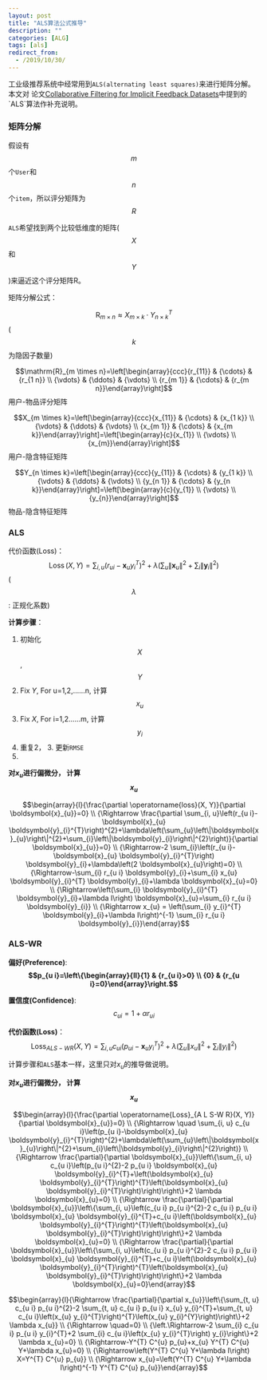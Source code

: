 ```yaml
---
layout: post
title: "ALS算法公式推导"
description: ""
categories: [ALG]
tags: [als]
redirect_from:
  - /2019/10/30/
---
```




工业级推荐系统中经常用到`ALS(alternating least squares)`来进行矩阵分解。本文对 论文[Collaborative Filtering for Implicit Feedback Datasets]([http://yifanhu.net/PUB/cf.pdf](http://yifanhu.net/PUB/cf.pdf))中提到的`ALS`算法作补充说明。

### 矩阵分解

假设有$$m$$个`User`和$$n$$个`item`，所以评分矩阵为$$R$$

`ALS`希望找到两个比较低维度的矩阵($$X$$和$$Y$$)来逼近这个评分矩阵R。

矩阵分解公式：

$$\mathrm{R}_{m \times n} \approx X_{m \times k} \cdot Y_{n \times k}^{T}$$ ($$k$$为隐因子数量)

$$\mathrm{R}_{m \times n}=\left[\begin{array}{ccc}{r_{11}} & {\cdots} & {r_{1 n}} \\ {\vdots} & {\ddots} & {\vdots} \\ {r_{m 1}} & {\cdots} & {r_{m n}}\end{array}\right]$$用户-物品评分矩阵

$$X_{m \times k}=\left[\begin{array}{ccc}{x_{11}} & {\cdots} & {x_{1 k}} \\ {\vdots} & {\ddots} & {\vdots} \\ {x_{m 1}} & {\cdots} & {x_{m k}}\end{array}\right]=\left[\begin{array}{c}{x_{1}} \\ {\vdots} \\ {x_{m}}\end{array}\right]$$ 用户-隐含特征矩阵

$$Y_{n \times k}=\left[\begin{array}{ccc}{y_{11}} & {\cdots} & {y_{1 k}} \\ {\vdots} & {\ddots} & {\vdots} \\ {y_{n 1}} & {\cdots} & {y_{n k}}\end{array}\right]=\left[\begin{array}{c}{y_{1}} \\ {\vdots} \\ {y_{n}}\end{array}\right]$$ 物品-隐含特征矩阵



### ALS

代价函数(Loss)： $$\operatorname{Loss}(X, Y)=\sum_{i, u}\left(r_{u i}-\boldsymbol{x}_{u} y_{i}^{T}\right)^{2}+\lambda\left(\sum_{u}\left\|\boldsymbol{x}_{u}\right\|^{2}+\sum_{i}\left\|\boldsymbol{y}_{i}\right\|^{2}\right)$$ ($$λ$$: 正规化系数)

**计算步骤**：

1. 初始化$$X$$, $$Y$$
2. Fix $Y$, For u=1,2,……n, 计算 $$x_u$$
3. Fix $X$, For i=1,2……m, 计算 $$y_i$$
4. 重复2， 3. 更新`RMSE`
5. 

**对$x_u$进行偏微分， 计算$$x_u$$**

$$\begin{array}{l}{\frac{\partial \operatorname{loss}(X, Y)}{\partial \boldsymbol{x}_{u}}=0} \\ {\Rightarrow \frac{\partial \sum_{i, u}\left(r_{u i}-\boldsymbol{x}_{u} \boldsymbol{y}_{i}^{T}\right)^{2}+\lambda\left(\sum_{u}\left\|\boldsymbol{x}_{u}\right\|^{2}+\sum_{i}\left\|\boldsymbol{y}_{i}\right\|^{2}\right)}{\partial \boldsymbol{x}_{u}}=0} \\ {\Rightarrow-2 \sum_{i}\left(r_{u i}-\boldsymbol{x}_{u} \boldsymbol{y}_{i}^{T}\right) \boldsymbol{y}_{i}+\lambda\left(2 \boldsymbol{x}_{u}\right)=0} \\ {\Rightarrow-\sum_{i} r_{u i} \boldsymbol{y}_{i}+\sum_{i} x_{u} \boldsymbol{y}_{i}^{T} \boldsymbol{y}_{i}+\lambda \boldsymbol{x}_{u}=0} \\ {\Rightarrow\left(\sum_{i} \boldsymbol{y}_{i}^{T} \boldsymbol{y}_{i}+\lambda I\right) \boldsymbol{x}_{u}=\sum_{i} r_{u i} \boldsymbol{y}_{i}} \\ {\Rightarrow x_{u} = \left(\sum_{i} y_{i}^{T} \boldsymbol{y}_{i}+\lambda I\right)^{-1} \sum_{i} r_{u i} \boldsymbol{y}_{i}}\end{array}$$



### ALS-WR

**偏好(Preference)**: **$$p_{u i}=\left\{\begin{array}{ll}{1} & {r_{u i}>0} \\ {0} & {r_{u i}=0}\end{array}\right.$$**

**置信度(Confidence)**: $$c_{u i}=1+\alpha r_{u i}$$

**代价函数(Loss)**：$$\operatorname{Loss}_{A L S-W R}(X, Y)=\sum_{i, u} c_{u i}\left(p_{u i}-\boldsymbol{x}_{u} y_{i}^{T}\right)^{2}+\lambda\left(\sum_{u}\left\|x_{u}\right\|^{2}+\sum_{i}\left\|y_{i}\right\|^{2}\right)$$

计算步骤和`ALS`基本一样，这里只对$x_u$的推导做说明。

**对$x_u$进行偏微分， 计算$$x_u$$**

$$\begin{array}{l}{\frac{\partial \operatorname{Loss}_{A L S-W R}(X, Y)}{\partial \boldsymbol{x}_{u}}=0} \\ {\Rightarrow \quad \sum_{i, u} c_{u i}\left(p_{u i}-\boldsymbol{x}_{u} \boldsymbol{y}_{i}^{T}\right)^{2}+\lambda\left(\sum_{u}\left\|\boldsymbol{x}_{u}\right\|^{2}+\sum_{i}\left\|\boldsymbol{y}_{i}\right\|^{2}\right)} \\ {\Rightarrow \frac{\partial}{\partial \boldsymbol{x}_{u}}\left\{\sum_{i, u} c_{u i}\left(p_{u i}^{2}-2 p_{u i} \boldsymbol{x}_{u} \boldsymbol{y}_{i}^{T}+\left(\boldsymbol{x}_{u} \boldsymbol{y}_{i}^{T}\right)^{T}\left(\boldsymbol{x}_{u} \boldsymbol{y}_{i}^{T}\right)\right)\right\}+2 \lambda \boldsymbol{x}_{u}=0} \\ {\Rightarrow \frac{\partial}{\partial \boldsymbol{x}_{u}}\left\{\sum_{i, u}\left(c_{u i} p_{u i}^{2}-2 c_{u i} p_{u i} \boldsymbol{x}_{u} \boldsymbol{y}_{i}^{T}+c_{u i}\left(\boldsymbol{x}_{u} \boldsymbol{y}_{i}^{T}\right)^{T}\left(\boldsymbol{x}_{u} \boldsymbol{y}_{i}^{T}\right)\right)\right\}+2 \lambda \boldsymbol{x}_{u}=0} \\ {\Rightarrow \frac{\partial}{\partial \boldsymbol{x}_{u}}\left\{\sum_{i, u}\left(c_{u i} p_{u i}^{2}-2 c_{u i} p_{u i} \boldsymbol{x}_{u} \boldsymbol{y}_{i}^{T}+c_{u i}\left(\boldsymbol{x}_{u} \boldsymbol{y}_{i}^{T}\right)^{T}\left(\boldsymbol{x}_{u} \boldsymbol{y}_{i}^{T}\right)\right)\right\}+2 \lambda \boldsymbol{x}_{u}=0}\end{array}$$

$$\begin{array}{l}{\Rightarrow \frac{\partial}{\partial x_{u}}\left\{\sum_{t, u} c_{u i} p_{u i}^{2}-2 \sum_{t, u} c_{u i} p_{u i} x_{u} y_{i}^{T}+\sum_{t, u} c_{u i}\left(x_{u} y_{i}^{T}\right)^{T}\left(x_{u} y_{i}^{Y}\right)\right\}+2 \lambda x_{u}} \\ {\Rightarrow \quad=0} \\ {\left.\Rightarrow-2 \sum_{i} c_{u i} p_{u i} y_{i}^{T}+2 \sum_{i} c_{u i}\left(x_{u} y_{i}^{T}\right) y_{i}\right\}+2 \lambda x_{u}=0} \\ {\Rightarrow-Y^{T} C^{u} p_{u}+x_{u} Y^{T} C^{u} Y+\lambda x_{u}=0} \\ {\Rightarrow\left(Y^{T} C^{u} Y+\lambda I\right) X=Y^{T} C^{u} p_{u}} \\ {\Rightarrow x_{u}=\left(Y^{T} C^{u} Y+\lambda I\right)^{-1} Y^{T} C^{u} p_{u}}\end{array}$$